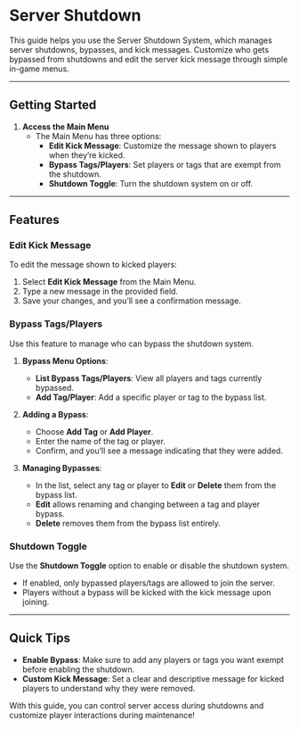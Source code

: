 # Server Shutdown 

This guide helps you use the Server Shutdown System, which manages server shutdowns, bypasses, and kick messages. Customize who gets bypassed from shutdowns and edit the server kick message through simple in-game menus.

---

## Getting Started

1. **Access the Main Menu**  
   - The Main Menu has three options:
     - **Edit Kick Message**: Customize the message shown to players when they’re kicked.
     - **Bypass Tags/Players**: Set players or tags that are exempt from the shutdown.
     - **Shutdown Toggle**: Turn the shutdown system on or off.

---

## Features

### Edit Kick Message

To edit the message shown to kicked players:

1. Select **Edit Kick Message** from the Main Menu.
2. Type a new message in the provided field.
3. Save your changes, and you’ll see a confirmation message.

### Bypass Tags/Players

Use this feature to manage who can bypass the shutdown system.

1. **Bypass Menu Options**:
   - **List Bypass Tags/Players**: View all players and tags currently bypassed.
   - **Add Tag/Player**: Add a specific player or tag to the bypass list.

2. **Adding a Bypass**:
   - Choose **Add Tag** or **Add Player**.
   - Enter the name of the tag or player.
   - Confirm, and you’ll see a message indicating that they were added.

3. **Managing Bypasses**:
   - In the list, select any tag or player to **Edit** or **Delete** them from the bypass list.
   - **Edit** allows renaming and changing between a tag and player bypass.
   - **Delete** removes them from the bypass list entirely.

### Shutdown Toggle

Use the **Shutdown Toggle** option to enable or disable the shutdown system. 

- If enabled, only bypassed players/tags are allowed to join the server.
- Players without a bypass will be kicked with the kick message upon joining.

---

## Quick Tips

- **Enable Bypass**: Make sure to add any players or tags you want exempt before enabling the shutdown.
- **Custom Kick Message**: Set a clear and descriptive message for kicked players to understand why they were removed.

With this guide, you can control server access during shutdowns and customize player interactions during maintenance!

